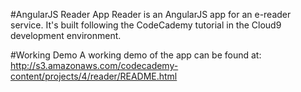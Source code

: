 #AngularJS Reader App
Reader is an AngularJS app for an e-reader service. It's built following the CodeCademy tutorial in the Cloud9 development environment.

#Working Demo
A working demo of the app can be found at:
http://s3.amazonaws.com/codecademy-content/projects/4/reader/README.html
